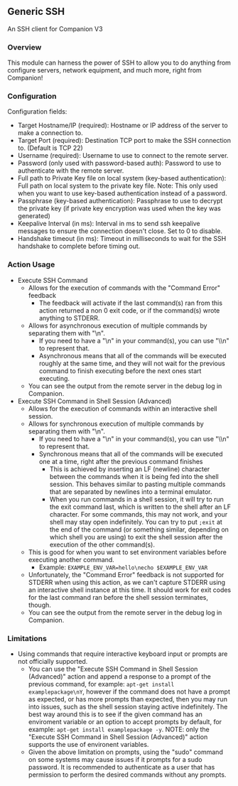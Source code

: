 ## Generic SSH

An SSH client for Companion V3

### Overview

This module can harness the power of SSH to allow you to do anything from configure servers, network equipment, and much more, right from Companion!

### Configuration

Configuration fields:

- Target Hostname/IP (required): Hostname or IP address of the server to make a connection to.
- Target Port (required): Destination TCP port to make the SSH connection to. (Default is TCP 22)
- Username (required): Username to use to connect to the remote server.
- Password (only used with password-based auth): Password to use to authenticate with the remote server.
- Full path to Private Key file on local system (key-based authentication): Full path on local system to the private key file. Note: This only used when you want to use key-based authentication instead of a password.
- Passphrase (key-based authentication): Passphrase to use to decrypt the private key (if private key encryption was used when the key was generated)
- Keepalive Interval (in ms): Interval in ms to send ssh keepalive messages to ensure the connection doesn't close. Set to 0 to disable.
- Handshake timeout (in ms): Timeout in milliseconds to wait for the SSH handshake to complete before timing out.

### Action Usage

- Execute SSH Command
  - Allows for the execution of commands with the "Command Error" feedback
    - The feedback will activate if the last command(s) ran from this action returned a non 0 exit code, or if the command(s) wrote anything to STDERR.
  - Allows for asynchronous execution of multiple commands by separating them with "\n".
    - If you need to have a "\n" in your command(s), you can use "\\\\n" to represent that.
    - Asynchronous means that all of the commands will be executed roughly at the same time, and they will not wait for the previous command to finish executing before the next ones start executing.
  - You can see the output from the remote server in the debug log in Companion.
- Execute SSH Command in Shell Session (Advanced)
  - Allows for the execution of commands within an interactive shell session.
  - Allows for synchronous execution of multiple commands by separating them with "\n".
    - If you need to have a "\n" in your command(s), you can use "\\\\n" to represent that.
    - Synchronous means that all of the commands will be executed one at a time, right after the previous command finishes
      - This is achieved by inserting an LF (newline) character between the commands when it is being fed into the shell session. This behaves similar to pasting multiple commands that are separated by newlines into a terminal emulator.
      - When you run commands in a shell session, it will try to run the exit command last, which is written to the shell after an LF character. For some commands, this may not work, and your shell may stay open indefinitely. You can try to put `;exit` at the end of the command (or something similar, depending on which shell you are using) to exit the shell session after the execution of the other command(s).
  - This is good for when you want to set environment variables before executing another command.
    - Example: `EXAMPLE_ENV_VAR=hello\necho $EXAMPLE_ENV_VAR`
  - Unfortunately, the "Command Error" feedback is not supported for STDERR when using this action, as we can't capture STDERR using an interactive shell instance at this time. It should work for exit codes for the last command ran before the shell session terminates, though.
  - You can see the output from the remote server in the debug log in Companion.

### Limitations

- Using commands that require interactive keyboard input or prompts are not officially supported.
  - You can use the "Execute SSH Command in Shell Session (Advanced)" action and append a response to a prompt of the previous command, for example: `apt-get install examplepackage\nY`, however if the command does not have a prompt as expected, or has more prompts than expected, then you may run into issues, such as the shell session staying active indefinitely. The best way around this is to see if the given command has an enviroment variable or an option to accept prompts by default, for example: `apt-get install examplepackage -y`. NOTE: only the "Execute SSH Command in Shell Session (Advanced)" action supports the use of environent variables.
  - Given the above limitation on prompts, using the "sudo" command on some systems may cause issues if it prompts for a sudo password. It is recommended to authenticate as a user that has permission to perform the desired commands without any prompts.

